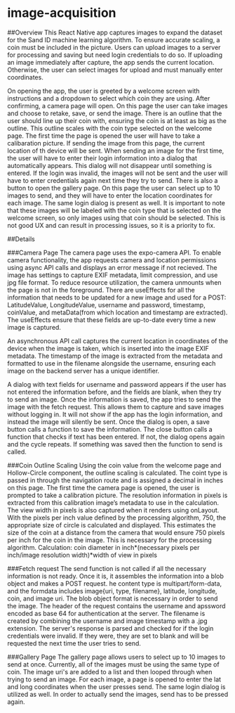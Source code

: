 # image-acquisition

##Overview
This React Native app captures images to expand the dataset for the Sand ID machine learning algorithm. To ensure accurate scaling, a coin must be included in the picture. Users can upload images to a server for processing and saving but need login credentials to do so. If uploading an image immediately after capture, the app sends the current location. Otherwise, the user can select images for upload and must manually enter coordinates.

On opening the app, the user is greeted by a welcome screen with instructions and a dropdown to select which coin they are using. After confirming, a camera page will open. On this page the user can take images and choose to retake, save, or send the image. There is an outline that the user should line up their coin with, ensuring the coin is at least as big as the outline. This outline scales with the coin type selected on the welcome page. The first time the page is opened the user will have to take a calibaration picture. If sending the image from this page, the current location of th device will be sent. When sending an image for the first time, the user will have to enter their login information into a dialog that automatically appears. This dialog will not disappear until something is entered. If the login was invalid, the images will not be sent and the user will have to enter credentials again next time they try to send.
There is also a button to open the gallery page. On this page the user can select up to 10 images to send, and they will have to enter the location coordinates for each image. The same login dialog is present as well. It is important to note that these images will be labeled with the coin type that is selected on the welcome screen, so only images using that coin should be selected. This is not good UX and can result in processing issues, so it is a priority to fix. 

##Details

###Camera Page
The camera page uses the expo-camera API. To enable camera functionality, the app requests camera and location permissions using async API calls and displays an error message if not recieved. The image has settings to capture EXIF metadata, limit compression, and use jpg file format. To reduce resource utilization, the camera unmounts when the page is not in the foreground. There are useEffects for all the information that needs to be updated for a new image and used for a POST: LatitudeValue, LongitudeValue, username and password, timestamp, coinValue, and metaData(from which location and timestamp are extracted). The useEffects ensure that these fields are up-to-date every time a new image is captured.

An asynchronous API call captures the current location in coordinates of the device when the image is taken, which is inserted into the image EXIF metadata. The timestamp of the image is extracted from the metadata and formatted to use in the filename alongside the username, ensuring each image on the backend server has a unique identifier. 

A dialog with text fields for username and password appears if the user has not entered the information before, and the fields are blank, when they try to send an image. Once the information is saved, the app tries to send the image with the fetch request. This allows them to capture and save images without logging in. It will not show if the app has the login information, and instead the image will silently be sent. Once the dialog is open, a save button calls a function to save the information. The close button calls a function that checks if text has been entered. If not, the dialog opens again and the cycle repeats. If something was saved then the function to send is called. 

###Coin Outline Scaling
Using the coin value from the welcome page and Hollow-Circle component, the outline scaling is calculated. The coint type is passed in through the navigation route and is assigned a decimal in inches on this page. The first time the camera page is opened, the user is prompted to take a calibration picture. The resolution information in pixels is extracted from this calibration image’s metadata to use in the calculation. The view width in pixels is also captured when it renders using onLayout. With the pixels per inch value defined by the processing algorithm, 750, the appropriate size of circle is calculated and displayed. This estimates the size of the coin at a distance from the camera that would ensure 750 pixels per inch for the coin in the image. This is necessary for the processing algorithm. 
Calculation: coin diameter in inch*(necessary pixels per inch/image resolution width)*width of view in pixels

###Fetch request
The send function is not called if all the necessary information is not ready. Once it is, it assembles the information into a blob object and makes a POST request. he content type is multipart/form-data, and the formdata includes image{uri, type, filename}, latitude, longitude, coin, and image uri. The blob object format is necessary in order to send the image. The header of the request contains the username and apssword encoded as base 64 for authentication at the server. The filename is created by combining the username and image timestamp with a .jpg extension. The server's response is parsed and checked for if the login credentials were invalid. If they were, they are set to blank and will be requested the next time the user tries to send. 

###Gallery Page
The gallery page allows users to select up to 10 images to send at once. Currently, all of the images must be using the same type of coin. The image uri's are added to a list and then looped through when trying to send an image. For each image, a page is opened to enter the lat and long coordinates when the user presses send. The same login dialog is utilized as well. In order to actually send the images, send has to be pressed again.
